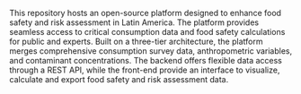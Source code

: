 This repository hosts an open-source platform designed to enhance food safety and risk assessment in Latin America.
The platform provides seamless access to critical consumption data and food safety calculations for public and experts.
Built on a three-tier architecture, the platform merges comprehensive consumption survey data, anthropometric variables, and contaminant concentrations.
The backend offers flexible data access through a REST API, while the front-end provide an interface to visualize, calculate and export  food safety and risk assessment data.


